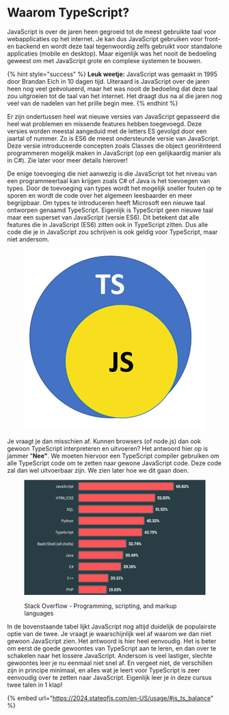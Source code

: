 # Waarom TypeScript?

JavaScript is over de jaren heen gegroeid tot de meest gebruikte taal voor webapplicaties op het internet. Je kan dus JavaScript gebruiken voor front- en backend en wordt deze taal tegenwoordig zelfs gebruikt voor standalone applicaties (mobile en desktop). Maar eigenlijk was het nooit de bedoeling geweest om met JavaScript grote en complexe systemen te bouwen.&#x20;

{% hint style="success" %}
**Leuk weetje:** JavaScript was gemaakt in 1995 door Brandan Eich in 10 dagen tijd. Uiteraard is JavaScript over de jaren heen nog veel geëvolueerd, maar het was nooit de bedoeling dat deze taal zou uitgroeien tot de taal van het internet. Het draagt dus na al die jaren nog veel van de nadelen van het prille begin mee.&#x20;
{% endhint %}

Er zijn ondertussen heel wat nieuwe versies van JavaScript gepasseerd die heel wat problemen en missende features hebben toegevoegd. Deze versies worden meestal aangeduid met de letters ES gevolgd door een jaartal of nummer. Zo is ES6 de meest ondersteunde versie van JavaScript. Deze versie introduceerde concepten zoals Classes die object georiënteerd programmeren mogelijk maken in JavaScript (op een gelijkaardig manier als in C#). Zie later voor meer details hierover!

De enige toevoeging die niet aanwezig is die JavaScript tot het niveau van een programmeertaal kan krijgen zoals C# of Java is het toevoegen van types. Door de toevoeging van types wordt het mogelijk sneller fouten op te sporen en wordt de code over het algemeen leesbaarder en meer begrijpbaar. Om types te introduceren heeft Microsoft een nieuwe taal ontworpen genaamd TypeScript. Eigenlijk is TypeScript geen nieuwe taal maar een superset van JavaScript (versie ES6). Dit betekent dat alle features die in JavaScript (ES6) zitten ook in TypeScript zitten. Dus alle code die je in JavaScript zou schrijven is ook geldig voor TypeScript, maar niet andersom.&#x20;

<figure><img src="../.gitbook/assets/image (1) (1).png" alt=""><figcaption></figcaption></figure>

Je vraagt je dan misschien af. Kunnen browsers (of node.js) dan ook gewoon TypeScript interpreteren en uitvoeren? Het antwoord hier op is jammer "**Nee"**.  We moeten hiervoor een TypeScript compiler gebruiken om alle TypeScript code om te zetten naar gewone JavaScript code. Deze code zal dan wel uitvoerbaar zijn. We zien later hoe we dit gaan doen.

<figure><img src="../.gitbook/assets/image (1) (1) (1).png" alt=""><figcaption><p>Stack Overflow - Programming, scripting, and markup languages</p></figcaption></figure>

In de bovenstaande tabel lijkt JavaScript nog altijd duidelijk de populairste optie van de twee.  Je vraagt je waarschijnlijk wel af waarom we dan niet gewoon JavaScript zien. Het antwoord is hier heel eenvoudig. Het is beter om eerst de goede gewoontes van TypeScript aan te leren, en dan over te schakelen naar het lossere JavaScript. Andersom is veel lastiger, slechte gewoontes leer je nu eenmaal niet snel af. En vergeet niet, de verschillen zijn in principe minimaal, en alles wat je leert voor TypeScript is zeer eenvoudig over te zetten naar JavaScript. Eigenlijk leer je in deze cursus twee talen in 1 klap!



{% embed url="https://2024.stateofjs.com/en-US/usage/#js_ts_balance" %}

